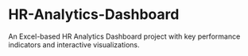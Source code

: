 # HR-Analytics-Dashboard
An Excel-based HR Analytics Dashboard project with key performance indicators and interactive visualizations.
